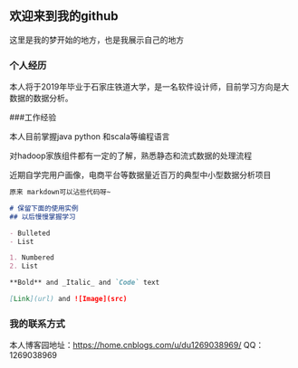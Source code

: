 ## 欢迎来到我的github

这里是我的梦开始的地方，也是我展示自己的地方


### 个人经历

本人将于2019年毕业于石家庄铁道大学，是一名软件设计师，目前学习方向是大数据的数据分析。


###工作经验

本人目前掌握java python 和scala等编程语言

对hadoop家族组件都有一定的了解，熟悉静态和流式数据的处理流程

近期自学完用户画像，电商平台等数据量近百万的典型中小型数据分析项目

```markdown
原来 markdown可以沾些代码呀~

# 保留下面的使用实例
## 以后慢慢掌握学习

- Bulleted
- List

1. Numbered
2. List

**Bold** and _Italic_ and `Code` text

[Link](url) and ![Image](src)
```

### 我的联系方式

本人博客园地址：https://home.cnblogs.com/u/du1269038969/
QQ：1269038969
